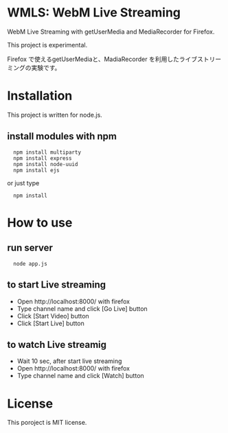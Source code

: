 # WMLS: WebM Live Streaming
WebM Live Streaming with getUserMedia and MediaRecorder for Firefox.

This project is experimental.

Firefox で使えるgetUserMediaと、MadiaRecorder を利用したライブストリーミングの実験です。

# Installation
This project is written for node.js.

## install modules with npm
```
  npm install multiparty
  npm install express
  npm install node-uuid
  npm install ejs
```

or just type
```
  npm install
```

# How to use
## run server
```
  node app.js
```

## to start Live streaming
* Open http://localhost:8000/ with firefox
* Type channel name and click [Go Live] button
* Click [Start Video] button
* Click [Start Live] button

## to watch Live streamig
* Wait 10 sec, after start live streaming
* Open http://localhost:8000/ with firefox
* Type channel name and click [Watch] button  

# License
This poroject is MIT license.

